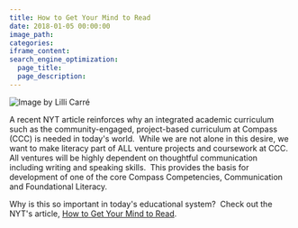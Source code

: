 ```yaml
---
title: How to Get Your Mind to Read
date: 2018-01-05 00:00:00
image_path:
categories:
iframe_content:
search_engine_optimization:
  page_title:
  page_description:
---
```



![Image by Lilli Carré](/assets/images/versions/26willingham-superjumbo---x----1821-1821x---.jpg)

A recent NYT article reinforces why an integrated academic curriculum such as the community-engaged, project-based curriculum at Compass (CCC) is needed in today's world.  While we are not alone in this desire, we want to make literacy part of ALL venture projects and coursework at CCC.  All ventures will be highly dependent on thoughtful communication including writing and speaking skills.  This provides the basis for development of one of the core Compass Competencies, Communication and Foundational Literacy.

Why is this so important in today's educational system?  Check out the NYT's article, [How to Get Your Mind to Read](https://www.nytimes.com/2017/11/25/opinion/sunday/how-to-get-your-mind-to-read.html).